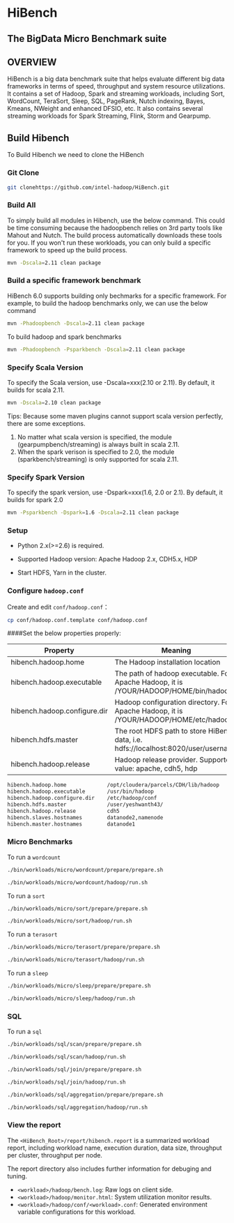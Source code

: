 # HiBench

## The BigData Micro Benchmark suite

## OVERVIEW
HiBench is a big data benchmark suite that helps evaluate different big data frameworks in terms of speed, throughput and system resource utilizations. It contains a set of Hadoop, Spark and streaming workloads, including Sort, WordCount, TeraSort, Sleep, SQL, PageRank, Nutch indexing, Bayes, Kmeans, NWeight and enhanced DFSIO, etc. It also contains several streaming workloads for Spark Streaming, Flink, Storm and Gearpump.

## Build Hibench

To Build Hibench we need to clone the HiBench

### Git Clone

```sh
git clonehttps://github.com/intel-hadoop/HiBench.git
```

### Build All

To simply build all modules in Hibench, use the below command. This could be time consuming because the hadoopbench relies on 3rd party tools like Mahout and Nutch. The build process automatically downloads these tools for you. If you won't run these workloads, you can only build a specific framework to speed up the build process.

```sh
mvn -Dscala=2.11 clean package
```

### Build a specific framework benchmark

HiBench 6.0 supports building only bechmarks for a specific framework. For example, to build the hadoop benchmarks only, we can use the below command

```sh
mvn -Phadoopbench -Dscala=2.11 clean package 
```

To build hadoop and spark benchmarks

```sh
mvn -Phadoopbench -Psparkbench -Dscala=2.11 clean package
```
### Specify Scala Version

To specify the Scala version, use -Dscala=xxx(2.10 or 2.11). By default, it builds for scala 2.11.

```sh
mvn -Dscala=2.10 clean package
```

Tips:
Because some maven plugins cannot support scala version perfectly, there are some exceptions. 

1. No matter what scala version is specified, the module (gearpumpbench/streaming) is always built in scala 2.11. 
2. When the spark verison is specified to 2.0, the module (sparkbench/streaming) is only supported for scala 2.11.

### Specify Spark Version

To specify the spark version, use -Dspark=xxx(1.6, 2.0 or 2.1). By default, it builds for spark 2.0

```sh
mvn -Psparkbench -Dspark=1.6 -Dscala=2.11 clean package
```

### Setup
 
 * Python 2.x(>=2.6) is required.
 
 * Supported Hadoop version: Apache Hadoop 2.x, CDH5.x, HDP 
 
 * Start HDFS, Yarn in the cluster.


### Configure `hadoop.conf`

Create and edit `conf/hadoop.conf`：
```sh
cp conf/hadoop.conf.template conf/hadoop.conf
```

####Set the below properties properly:

Property        |      Meaning
----------------|--------------------------------------------------------
hibench.hadoop.home     |      The Hadoop installation location
hibench.hadoop.executable  |   The path of hadoop executable. For Apache Hadoop, it is /YOUR/HADOOP/HOME/bin/hadoop
hibench.hadoop.configure.dir | Hadoop configuration directory. For Apache Hadoop, it is /YOUR/HADOOP/HOME/etc/hadoop
hibench.hdfs.master       |    The root HDFS path to store HiBench data, i.e. hdfs://localhost:8020/user/username
hibench.hadoop.release    |    Hadoop release provider. Supported value: apache, cdh5, hdp

```sh
hibench.hadoop.home             /opt/cloudera/parcels/CDH/lib/hadoop
hibench.hadoop.executable       /usr/bin/hadoop
hibench.hadoop.configure.dir    /etc/hadoop/conf
hibench.hdfs.master             /user/yeshwanth43/
hibench.hadoop.release          cdh5
hibench.slaves.hostnames        datanode2,namenode
hibench.master.hostnames        datanode1
```

### Micro Benchmarks

To run a `wordcount`

```sh
./bin/workloads/micro/wordcount/prepare/prepare.sh
```
```sh
./bin/workloads/micro/wordcount/hadoop/run.sh
```

To run a `sort`

```sh
./bin/workloads/micro/sort/prepare/prepare.sh
```
```sh
./bin/workloads/micro/sort/hadoop/run.sh
```
To run a `terasort`

```sh
./bin/workloads/micro/terasort/prepare/prepare.sh
```
```sh
./bin/workloads/micro/terasort/hadoop/run.sh
```
To run a `sleep`

```sh
./bin/workloads/micro/sleep/prepare/prepare.sh
```
```sh
./bin/workloads/micro/sleep/hadoop/run.sh
```

### SQL

To run a `sql`

```sh
./bin/workloads/sql/scan/prepare/prepare.sh
```
```sh
./bin/workloads/sql/scan/hadoop/run.sh
```

```sh
./bin/workloads/sql/join/prepare/prepare.sh
```
```sh
./bin/workloads/sql/join/hadoop/run.sh
```
```sh
./bin/workloads/sql/aggregation/prepare/prepare.sh
```
```sh
./bin/workloads/sql/aggregation/hadoop/run.sh
```

### View the report

The `<HiBench_Root>/report/hibench.report` is a summarized workload report, including workload name, execution duration, data size, throughput per cluster, throughput per node.

The report directory also includes further information for debuging and tuning.
     
  * `<workload>/hadoop/bench.log`: Raw logs on client side.
  * `<workload>/hadoop/monitor.html`: System utilization monitor results.
  * `<workload>/hadoop/conf/<workload>.conf`: Generated environment variable configurations for this workload.

### 

